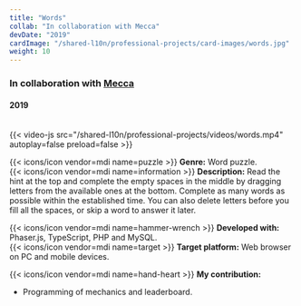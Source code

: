 ```yaml
---
title: "Words"
collab: "In collaboration with Mecca"
devDate: "2019"
cardImage: "/shared-l10n/professional-projects/card-images/words.jpg"
weight: 10
---
```


### In collaboration with [Mecca](https://meccanimation.com/)
#### 2019
\
{{< video-js src="/shared-l10n/professional-projects/videos/words.mp4" autoplay=false preload=false >}}

{{< icons/icon vendor=mdi name=puzzle >}} **Genre:** Word puzzle.\
{{< icons/icon vendor=mdi name=information >}} **Description:**
Read the hint at the top and complete the empty spaces in the middle by dragging letters from the available ones at the bottom.
Complete as many words as possible within the established time.
You can also delete letters before you fill all the spaces, or skip a word to answer it later.

{{< icons/icon vendor=mdi name=hammer-wrench >}} **Developed with:** Phaser.js, TypeScript, PHP and MySQL.\
{{< icons/icon vendor=mdi name=target >}} **Target platform:** Web browser on PC and mobile devices.

{{< icons/icon vendor=mdi name=hand-heart >}} **My contribution:**
* Programming of mechanics and leaderboard.
